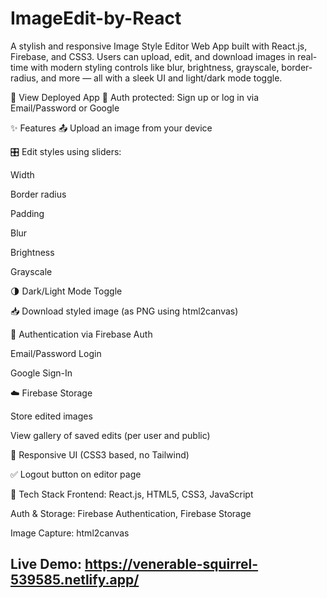 # ImageEdit-by-React

A stylish and responsive Image Style Editor Web App built with React.js, Firebase, and CSS3. Users can upload, edit, and download images in real-time with modern styling controls like blur, brightness, grayscale, border-radius, and more — all with a sleek UI and light/dark mode toggle.

🔗 View Deployed App
🔐 Auth protected: Sign up or log in via Email/Password or Google

✨ Features
📤 Upload an image from your device

🎛️ Edit styles using sliders:

Width

Border radius

Padding

Blur

Brightness

Grayscale

🌗 Dark/Light Mode Toggle

📥 Download styled image (as PNG using html2canvas)

🔐 Authentication via Firebase Auth

Email/Password Login

Google Sign-In

☁️ Firebase Storage

Store edited images

View gallery of saved edits (per user and public)

📱 Responsive UI (CSS3 based, no Tailwind)

✅ Logout button on editor page

🔧 Tech Stack
Frontend: React.js, HTML5, CSS3, JavaScript

Auth & Storage: Firebase Authentication, Firebase Storage

Image Capture: html2canvas
## Live Demo: https://venerable-squirrel-539585.netlify.app/
